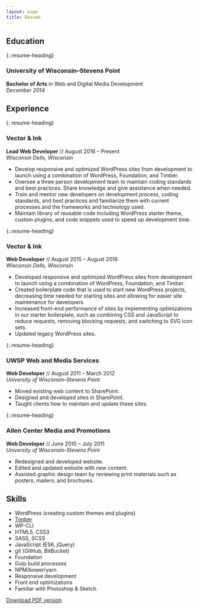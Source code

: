 ```yaml
---
layout: page
title: Resume
---
```


## Education

{:.resume-heading}
### University of Wisconsin–Stevens Point  
**Bachelor of Arts** in Web and Digital Media Development  
*December 2014*

## Experience

{:.resume-heading}
### Vector & Ink

**Lead Web Developer** // August 2016 – Present  
*Wisconsin Dells, Wisconsin*   
- Develop responsive and optimized WordPress sites from development to launch using a combination of WordPress, Foundation, and Timber.
- Oversee a three person development team to maintain coding standards and best practices. Share knowledge and give assistance when needed.
- Train and mentor new developers on development process, coding standards, and best practices and familiarize them with current processes and the frameworks and technology used.
- Maintain library of reusable code including WordPress starter theme, custom plugins, and code snippets used to speed up development time.

{:.resume-heading}
### Vector & Ink

**Web Developer** // August 2015 – August 2016    
*Wisconsin Dells, Wisconsin*   
- Developed responsive and optimized WordPress sites from development to launch using a combination of WordPress, Foundation, and Timber.
- Created boilerplate code that is used to start new WordPress projects, decreasing time needed for starting sites and allowing for easier site maintenance for developers.
- Increased front-end performance of sites by implementing optimizations in our starter boilerplate, such as combining CSS and JavaScript to reduce requests, removing blocking requests, and switching to SVG icon sets.
- Updated legacy WordPress sites.

{:.resume-heading}
### UWSP Web and Media Services

**Web Developer** // August 2011 – March 2012  
*University of Wisconsin–Stevens Point*  
- Moved existing web content to SharePoint.
- Designed and developed sites in SharePoint.
- Taught clients how to maintain and update these sites.

{:.resume-heading}
### Allen Center Media and Promotions 

**Web Developer** // June 2010 – July 2011  
*University of Wisconsin–Stevens Point*  
- Redesigned and developed website.
- Edited and updated website with new content.
- Assisted graphic design team by reviewing print materials such as posters, mailers, and brochures.

## Skills
- WordPress (creating custom themes and plugins)
- [Timber](https://www.upstatement.com/timber/)
- WP-CLI
- HTML5, CSS3
- SASS, SCSS
- JavaScript (ES6, jQuery)
- git (GitHub, BitBucket)
- Foundation
- Gulp build processes
- NPM/bower/yarn
- Responsive development
- Front end optimizations
- Familiar with Photoshop & Sketch

<a href="{{ site.url }}/files/heather-brokmeier-resume.pdf">Download PDF version</a>
